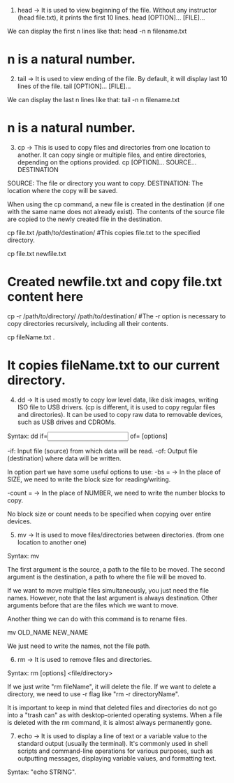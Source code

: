 1) head -> It is used to view beginning of the file. Without any instructor (head file.txt), it prints the first 10 lines.
head [OPTION]... [FILE]...

We can display the first n lines like that:
head -n n filename.txt
# n is a natural number.

2) tail -> It is used to view ending of the file. By default, it will display last 10 lines of the file.
tail [OPTION]... [FILE]...

We can display the last n lines like that:
tail -n n filename.txt
# n is a natural number.

3) cp -> This is used to copy files and directories from one location to another. It can copy single or multiple files, and entire directories, depending on the options provided.
cp [OPTION]... SOURCE... DESTINATION

SOURCE: The file or directory you want to copy.
DESTINATION: The location where the copy will be saved.

When using the cp command, a new file is created in the destination (if one with the same name does not already exist). The contents of the source file are copied to the newly created file in the destination.


cp file.txt /path/to/destination/
#This copies file.txt to the specified directory.

cp file.txt newfile.txt
# Created newfile.txt and copy file.txt content here 

cp -r /path/to/directory/ /path/to/destination/
#The -r option is necessary to copy directories recursively, including all their contents.

cp fileName.txt .
# It copies fileName.txt to our current directory.

4) dd -> It is used mostly to copy low level data, like disk images, writing ISO file to USB drivers. (cp is different, it is used to copy regular files and directories).
It can be used to copy raw data to removable devices, such as USB drives and CDROMs.

Syntax:
dd if=<input file> of=<output file> [options]

-if: Input file (source) from which data will be read.
-of: Output file (destination) where data will be written.

In option part we have some useful options to use:
-bs = <SIZE> -> In the place of SIZE, we need to write the block size for reading/writing.

-count = <NUMBER> -> In the place of NUMBER, we need to write the number blocks to copy.

No block size or count needs to be specified when copying over entire devices.

5) mv -> It is used to move files/directories between directories.
(from one location to another one)

Syntax:
mv <source> <destination>

The first argument is the source, a path to the file to be moved. The second argument is the destination, a path to where the file will be moved to.

If we want to move multiple files simultaneously, you just need the file names. However, note that the last argument is always destination. Other arguments before that are the files which we want to move.

Another thing we can do with this command is to rename files.

mv OLD_NAME NEW_NAME

We just need to write the names, not the file path.

6) rm -> It is used to remove files and directories.

Syntax:
rm [options] <file/directory>

If we just write "rm fileName", it will delete the file.
If we want to delete a directory, we need to use -r flag like "rm -r directoryName".

It is important to keep in mind that deleted files and directories do not go into a "trash can" as with desktop-oriented operating systems. When a file is deleted with the rm command, it is almost always permanently gone.

7) echo -> It is used  to display a line of text or a variable value to the standard output (usually the terminal). It's commonly used in shell scripts and command-line operations for various purposes, such as outputting messages, displaying variable values, and formatting text.

Syntax:
"echo STRING".